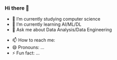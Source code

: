 ### Hi there 👋

<p>

- 🔭 I’m currently studying computer science
- 🌱 I’m currently learning AI/ML/DL
- 💬 Ask me about Data Analysis/Data Engineering 
 - 📫 How to reach me: 
  <a href ="www.linkedin.com/in/jawher-ennaceur/"><img scr ="https://user-images.githubusercontent.com/126682736/234892353-7ec50843-47e8-4096-aec3-7f33100cc7d9.png"      height ="30"/></a>
- 😄 Pronouns: ...
- ⚡ Fun fact: ...
</p>

